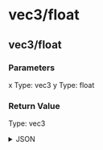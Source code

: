 # vec3/float

## vec3/float

### Parameters

x
  Type: vec3
y
  Type: float

### Return Value

  Type: vec3

<details><summary>JSON</summary>

```
{
  "Type": "vec3/float",
  "Name": "vec3/float",
  "Category": 1,
  "InputPins": [
    {
      "Connection": null,
      "Id": "x",
      "Type": "vec3"
    },
    {
      "Connection": null,
      "Id": "y",
      "Type": "float"
    }
  ],
  "OutputPins": [
    {
      "Id": "",
      "Type": "vec3"
    }
  ]
}
```

</details>

